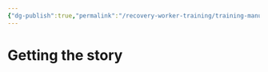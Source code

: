 ```yaml
---
{"dg-publish":true,"permalink":"/recovery-worker-training/training-manual/understanding-teens/trauma-trauma-trauma/"}
---
```


# Getting the story
